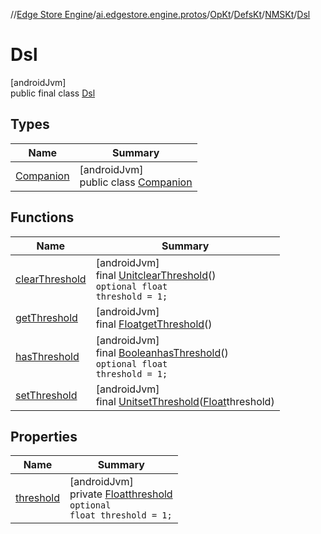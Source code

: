 //[Edge Store Engine](../../../../../../index.md)/[ai.edgestore.engine.protos](../../../../index.md)/[OpKt](../../../index.md)/[DefsKt](../../index.md)/[NMSKt](../index.md)/[Dsl](index.md)

# Dsl

[androidJvm]\
public final class [Dsl](index.md)

## Types

| Name | Summary |
|---|---|
| [Companion](-companion/index.md) | [androidJvm]<br>public class [Companion](-companion/index.md) |

## Functions

| Name | Summary |
|---|---|
| [clearThreshold](clear-threshold.md) | [androidJvm]<br>final [Unit](https://kotlinlang.org/api/latest/jvm/stdlib/kotlin/-unit/index.html)[clearThreshold](clear-threshold.md)()<br><code>optional float threshold = 1;</code> |
| [getThreshold](get-threshold.md) | [androidJvm]<br>final [Float](https://developer.android.com/reference/kotlin/java/lang/Float.html)[getThreshold](get-threshold.md)() |
| [hasThreshold](has-threshold.md) | [androidJvm]<br>final [Boolean](https://developer.android.com/reference/kotlin/java/lang/Boolean.html)[hasThreshold](has-threshold.md)()<br><code>optional float threshold = 1;</code> |
| [setThreshold](set-threshold.md) | [androidJvm]<br>final [Unit](https://kotlinlang.org/api/latest/jvm/stdlib/kotlin/-unit/index.html)[setThreshold](set-threshold.md)([Float](https://developer.android.com/reference/kotlin/java/lang/Float.html)threshold) |

## Properties

| Name | Summary |
|---|---|
| [threshold](index.md#932718448%2FProperties%2F-89531115) | [androidJvm]<br>private [Float](https://developer.android.com/reference/kotlin/java/lang/Float.html)[threshold](index.md#932718448%2FProperties%2F-89531115)<br><code>optional float threshold = 1;</code> |
